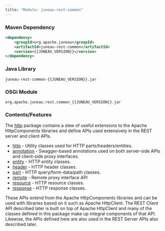 ```yaml
---
title: "Module: juneau-rest-common"
---
```


### Maven Dependency

```xml
<dependency>
    <groupId>org.apache.juneau</groupId>
    <artifactId>juneau-rest-common</artifactId>
    <version>{{JUNEAU_VERSION}}</version>
</dependency>
```

### Java Library

```text
juneau-rest-common-{{JUNEAU_VERSION}}.jar
```

### OSGi Module

```text
org.apache.juneau.rest.common_{{JUNEAU_VERSION}}.jar
```

### Contents/Features

The [http](../apidocs/org/apache/juneau/http.html) package contains a slew of useful extensions to the Apache HttpComponents libraries
and define APIs used extensively in the REST server and client APIs.
- [http](../apidocs/org/apache/juneau/http.html) - Utility classes used for HTTP parts/headers/entities.
- [annotation](../apidocs/org/apache/juneau/http/annotation.html) - Swagger-based annotations used on both server-side APIs and client-side proxy interfaces.
- [entity](../apidocs/org/apache/juneau/http/entity.html) - HTTP entity classes.
- [header](../apidocs/org/apache/juneau/http/header.html) - HTTP header classes.
- [part](../apidocs/org/apache/juneau/http/part.html) - HTTP query/form-data/path classes.
- [remote](../apidocs/org/apache/juneau/http/remote.html) - Remote proxy interface API
- [resource](../apidocs/org/apache/juneau/http/resource.html) - HTTP resource classes.
- [response](../apidocs/org/apache/juneau/http/response.html) - HTTP response classes.

These APIs extend from the Apache HttpComponents libraries and can be used with libraries based on it such
as Apache HttpClient.  The REST Client API described later is built on top of Apache HttpClient and many
of the classes defined in this package make up integral components of that API.  Likewise, the APIs
defined here are also used in the REST Server APIs also described later.

